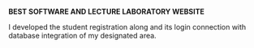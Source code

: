 **BEST SOFTWARE AND LECTURE LABORATORY WEBSITE**

I developed the student registration along and its login connection with database integration of my designated area. 
